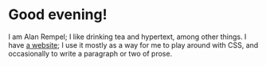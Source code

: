 # Good evening!

I am Alan Rempel; I like drinking tea and hypertext, among other things. I have [a website](https://www.threedots.ca); I use it mostly as a way for me to play around with CSS, and occasionally to write a paragraph or two of prose.
